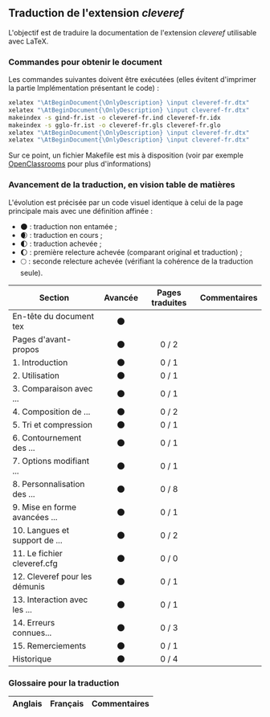 ## Traduction de l'extension *cleveref*

L'objectif est de traduire la documentation de l'extension *cleveref* utilisable avec LaTeX.

### Commandes pour obtenir le document

Les commandes suivantes doivent être exécutées (elles évitent d'imprimer la partie Implémentation présentant le code) :

```bash
xelatex "\AtBeginDocument{\OnlyDescription} \input cleveref-fr.dtx"
xelatex "\AtBeginDocument{\OnlyDescription} \input cleveref-fr.dtx"
makeindex -s gind-fr.ist -o cleveref-fr.ind cleveref-fr.idx
makeindex -s gglo-fr.ist -o cleveref-fr.gls cleveref-fr.glo
xelatex "\AtBeginDocument{\OnlyDescription} \input cleveref-fr.dtx"
xelatex "\AtBeginDocument{\OnlyDescription} \input cleveref-fr.dtx"
```

Sur ce point, un fichier Makefile est mis à disposition (voir par exemple [OpenClassrooms](https://openclassrooms.com/courses/compilez-sous-gnu-linux#/id/r-1130480) pour plus d'informations)


### Avancement de la traduction, en vision table de matières

L'évolution est précisée par un code visuel identique à celui de la page principale mais avec une définition affinée :

- :new_moon: : traduction non entamée ;
- :waxing_crescent_moon: : traduction en cours ;
- :first_quarter_moon: : traduction achevée ;
- :waxing_gibbous_moon: : première relecture achevée (comparant original et traduction) ; 
- :full_moon: : seconde relecture achevée (vérifiant la cohérence de la traduction seule).

Section                       | Avancée                | Pages traduites | Commentaires 
----------------------------- | :--------------------: | :-------------: | -------------------------
En-tête du document tex       | :new_moon:             |                 |
Pages d'avant-propos          | :new_moon:             | 0 / 2           | 
1. Introduction               | :new_moon:             | 0 / 1           |
2. Utilisation                | :new_moon:             | 0 / 1           | 
3. Comparaison avec ...       | :new_moon:             | 0 / 1           |   
4. Composition de ...         | :new_moon:             | 0 / 2           |  
5. Tri et compression         | :new_moon:             | 0 / 1           |  
6. Contournement des ...      | :new_moon:             | 0 / 1           |
7. Options modifiant ...      | :new_moon:             | 0 / 1           |  
8. Personnalisation des ...   | :new_moon:             | 0 / 8           |  
9. Mise en forme avancées ... | :new_moon:             | 0 / 1           |  
10. Langues et support de ... | :new_moon:             | 0 / 2           |  
11. Le fichier cleveref.cfg   | :new_moon:             | 0 / 0           |
12. Cleveref pour les démunis | :new_moon:             | 0 / 1           |
13. Interaction avec les ...  | :new_moon:             | 0 / 1           |
14. Erreurs connues...        | :new_moon:             | 0 / 3           |
15. Remerciements             | :new_moon:             | 0 / 1           |
Historique                    | :new_moon:             | 0 / 4           |

### Glossaire pour la traduction

Anglais                   | Français                                          | Commentaires 
------------------------- | ------------------------------------------------- | -------------------------------

